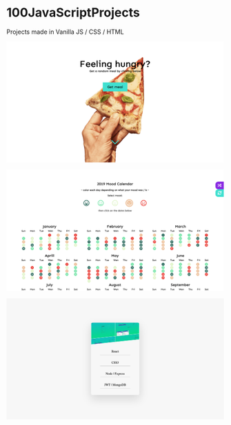 # 100JavaScriptProjects


Projects made in Vanilla JS / CSS / HTML


![](one.png)


![](two.png)


![](three.png)
